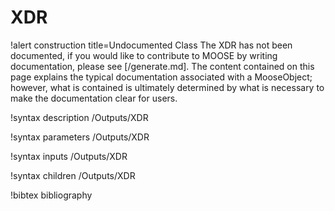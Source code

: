 <!-- MOOSE Documentation Stub: Remove this when content is added. -->

# XDR

!alert construction title=Undocumented Class
The XDR has not been documented, if you would like to contribute to MOOSE by
writing documentation, please see [/generate.md]. The content contained on this page explains
the typical documentation associated with a MooseObject; however, what is contained is ultimately
determined by what is necessary to make the documentation clear for users.

!syntax description /Outputs/XDR

!syntax parameters /Outputs/XDR

!syntax inputs /Outputs/XDR

!syntax children /Outputs/XDR

!bibtex bibliography
